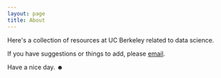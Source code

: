 ```yaml
---
layout: page
title: About
---
```


Here's a collection of resources at UC Berkeley related to data science.

If you have suggestions or things to add, please [email](mailto:marwahaha@berkeley.edu).

Have a nice day. ☻